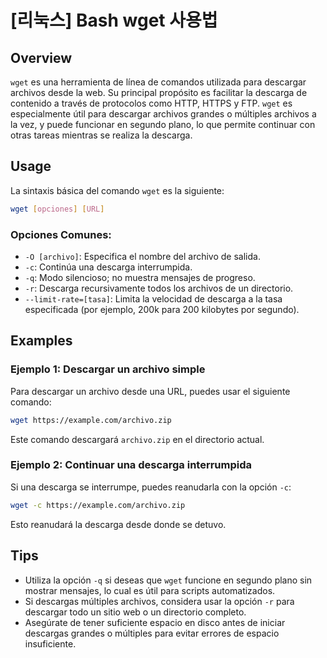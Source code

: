 # [리눅스] Bash wget 사용법

## Overview
`wget` es una herramienta de línea de comandos utilizada para descargar archivos desde la web. Su principal propósito es facilitar la descarga de contenido a través de protocolos como HTTP, HTTPS y FTP. `wget` es especialmente útil para descargar archivos grandes o múltiples archivos a la vez, y puede funcionar en segundo plano, lo que permite continuar con otras tareas mientras se realiza la descarga.

## Usage
La sintaxis básica del comando `wget` es la siguiente:

```bash
wget [opciones] [URL]
```

### Opciones Comunes:
- `-O [archivo]`: Especifica el nombre del archivo de salida.
- `-c`: Continúa una descarga interrumpida.
- `-q`: Modo silencioso; no muestra mensajes de progreso.
- `-r`: Descarga recursivamente todos los archivos de un directorio.
- `--limit-rate=[tasa]`: Limita la velocidad de descarga a la tasa especificada (por ejemplo, 200k para 200 kilobytes por segundo).

## Examples
### Ejemplo 1: Descargar un archivo simple
Para descargar un archivo desde una URL, puedes usar el siguiente comando:

```bash
wget https://example.com/archivo.zip
```

Este comando descargará `archivo.zip` en el directorio actual.

### Ejemplo 2: Continuar una descarga interrumpida
Si una descarga se interrumpe, puedes reanudarla con la opción `-c`:

```bash
wget -c https://example.com/archivo.zip
```

Esto reanudará la descarga desde donde se detuvo.

## Tips
- Utiliza la opción `-q` si deseas que `wget` funcione en segundo plano sin mostrar mensajes, lo cual es útil para scripts automatizados.
- Si descargas múltiples archivos, considera usar la opción `-r` para descargar todo un sitio web o un directorio completo.
- Asegúrate de tener suficiente espacio en disco antes de iniciar descargas grandes o múltiples para evitar errores de espacio insuficiente.